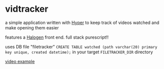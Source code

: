 # vidtracker

a simple application written with [Hyper](https://github.com/owickstrom/hyper) to keep track of videos watched and make opening them easier

features a [Halogen](https://github.com/slamdata/purescript-halogen) front end. full stack purescript!!

uses DB file "filetracker" `CREATE TABLE watched (path varchar(20) primary key unique, created datetime);` in your target `FILETRACKER_DIR` directory

[video example](https://twitter.com/jusrin00/status/843025971234177024)
